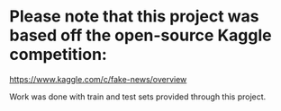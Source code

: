 # Please note that this project was based off the open-source Kaggle competition:
https://www.kaggle.com/c/fake-news/overview

Work was done with train and test sets provided through this project.
